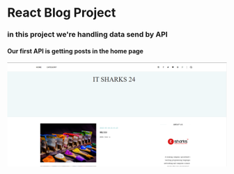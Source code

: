 <h1>React Blog Project</h1>
<h3>in this project we're handling data send by API</h3>

<h4>Our first API is getting posts in the home page</h4>

<img src='public/home.png' class='img-fluid'>